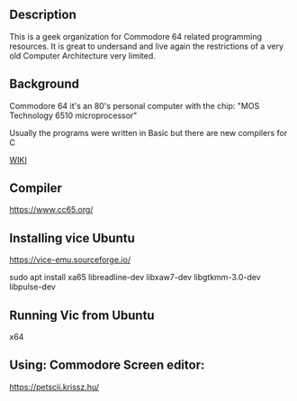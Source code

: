 ## Description

This is a geek organization for Commodore 64 related programming resources.
It is great to undersand and live again the restrictions of a very old Computer Architecture very limited.

## Background

Commodore 64 it's an 80's personal computer with the chip: "MOS Technology 6510 microprocessor"

Usually the programs were written in Basic but there are new compilers for C

[WIKI](https://en.wikipedia.org/wiki/Commodore_64)

## Compiler

https://www.cc65.org/

## Installing vice Ubuntu

https://vice-emu.sourceforge.io/

sudo apt install xa65 libreadline-dev libxaw7-dev libgtkmm-3.0-dev libpulse-dev

## Running Vic from Ubuntu

x64

## Using: Commodore Screen editor:

https://petscii.krissz.hu/
